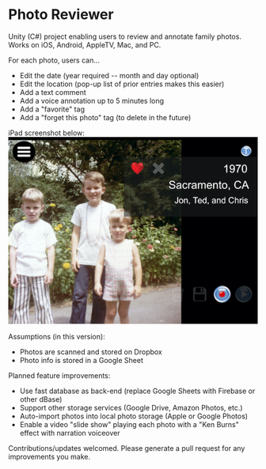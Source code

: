 # Photo Reviewer

Unity (C#) project enabling users to review and annotate family photos.  Works on iOS, Android, AppleTV, Mac, and PC.

For each photo, users can...
- Edit the date (year required -- month and day optional)
- Edit the location (pop-up list of prior entries makes this easier)
- Add a text comment
- Add a voice annotation up to 5 minutes long
- Add a "favorite" tag
- Add a "forget this photo" tag (to delete in the future)

iPad screenshot below:
![Screenshot](https://github.com/tedbarnett/Photo-Reviewer/blob/master/photo-reviewer-screenshot.jpeg)


Assumptions (in this version):
- Photos are scanned and stored on Dropbox
- Photo info is stored in a Google Sheet

Planned feature improvements:
- Use fast database as back-end (replace Google Sheets with Firebase or other dBase)
- Support other storage services (Google Drive, Amazon Photos, etc.)
- Auto-import photos into local photo storage (Apple or Google Photos)
- Enable a video "slide show" playing each photo with a "Ken Burns" effect with narration voiceover

Contributions/updates welcomed.  Please generate a pull request for any improvements you make.
